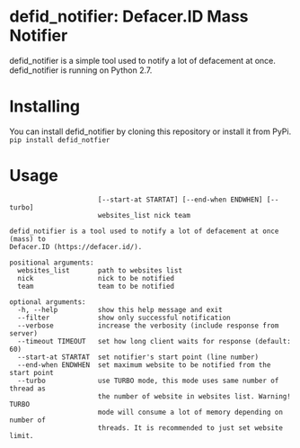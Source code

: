 # defid_notifier: Defacer.ID Mass Notifier
defid_notifier is a simple tool used to notify a lot of defacement at once. defid_notifier is running on Python 2.7.
# Installing
You can install defid_notifier by cloning this repository or install it from PyPi.
```pip install defid_notfier```
# Usage
```usage: defid_notifier [-h] [--filter] [--verbose] [--timeout TIMEOUT]
                      [--start-at STARTAT] [--end-when ENDWHEN] [--turbo]
                      websites_list nick team

defid_notifier is a tool used to notify a lot of defacement at once (mass) to
Defacer.ID (https://defacer.id/).

positional arguments:
  websites_list       path to websites list
  nick                nick to be notified
  team                team to be notified

optional arguments:
  -h, --help          show this help message and exit
  --filter            show only successful notification
  --verbose           increase the verbosity (include response from server)
  --timeout TIMEOUT   set how long client waits for response (default: 60)
  --start-at STARTAT  set notifier's start point (line number)
  --end-when ENDWHEN  set maximum website to be notified from the start point
  --turbo             use TURBO mode, this mode uses same number of thread as
                      the number of website in websites list. Warning! TURBO
                      mode will consume a lot of memory depending on number of
                      threads. It is recommended to just set website limit.
```
